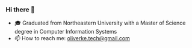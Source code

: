 ### Hi there 👋
- 🎓 Graduated from Northeastern University with a Master of Science degree in Computer Information Systems
- 📫 How to reach me: oliverke.tech@gmail.com
<!--
**ke-alaric/ke-alaric** is a ✨ _special_ ✨ repository because its `README.md` (this file) appears on your GitHub profile.

Here are some ideas to get you started:

- 🔭 I’m currently working on ...
- 🌱 I’m currently learning ...
- 👯 I’m looking to collaborate on ...
- 🤔 I’m looking for help with ...
- 💬 Ask me about ...
- 📫 How to reach me: ...
- 😄 Pronouns: ...
- ⚡ Fun fact: ...
-->
